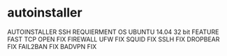 # autoinstaller
AUTOINSTALLER SSH
REQUIERMENT 
OS UBUNTU 14.04 32 bit
FEATURE
FAST TCP OPEN FIX
FIREWALL UFW FIX
SQUID FIX
SSLH FIX 
DROPBEAR FIX 
FAIL2BAN FIX
BADVPN FIX
